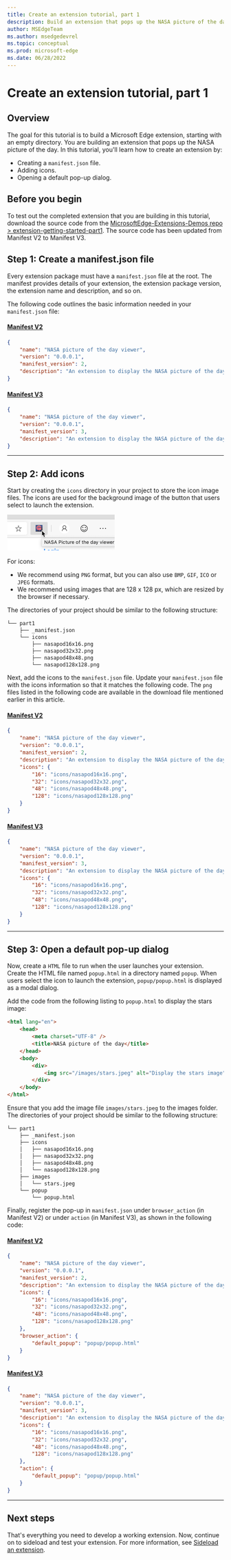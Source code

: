 ```yaml
---
title: Create an extension tutorial, part 1
description: Build an extension that pops up the NASA picture of the day.
author: MSEdgeTeam
ms.author: msedgedevrel
ms.topic: conceptual
ms.prod: microsoft-edge
ms.date: 06/28/2022
---
```

# Create an extension tutorial, part 1


<!-- ====================================================================== -->
## Overview

The goal for this tutorial is to build a Microsoft Edge extension, starting with an empty directory.  You are building an extension that pops up the NASA picture of the day.  In this tutorial, you'll learn how to create an extension by:

*   Creating a `manifest.json` file.
*   Adding icons.
*   Opening a default pop-up dialog.


<!-- ====================================================================== -->
## Before you begin

To test out the completed extension that you are building in this tutorial, download the source code from the [MicrosoftEdge-Extensions-Demos repo > extension-getting-started-part1](https://github.com/microsoft/MicrosoftEdge-Extensions/tree/main/Extension%20samples/extension-getting-started-part1/part1).  The source code has been updated from Manifest V2 to Manifest V3.


<!-- ====================================================================== -->
## Step 1: Create a manifest.json file

Every extension package must have a `manifest.json` file at the root.  The manifest provides details of your extension, the extension package version, the extension name and description, and so on.

The following code outlines the basic information needed in your `manifest.json` file:

#### [Manifest V2](#tab/v2)

```json
{
    "name": "NASA picture of the day viewer",
    "version": "0.0.0.1",
    "manifest_version": 2,
    "description": "An extension to display the NASA picture of the day."
}
```

#### [Manifest V3](#tab/v3)

```json
{
    "name": "NASA picture of the day viewer",
    "version": "0.0.0.1",
    "manifest_version": 3,
    "description": "An extension to display the NASA picture of the day."
}
```

---


<!-- ====================================================================== -->
## Step 2: Add icons

Start by creating the `icons` directory in your project to store the icon image files.  The icons are used for the background image of the button that users select to launch the extension.

![Icon on the toolbar to open your extension.](./media/part1-badge1.png)

For icons:
*  We recommend using `PNG` format, but you can also use `BMP`, `GIF`, `ICO` or `JPEG` formats.
*  We recommend using images that are 128 x 128 px, which are resized by the browser if necessary.

The directories of your project should be similar to the following structure:

```shell
└── part1
    ├── _manifest.json
    └── icons
        ├── nasapod16x16.png
        ├── nasapod32x32.png
        ├── nasapod48x48.png
        └── nasapod128x128.png
```

Next, add the icons to the `manifest.json` file. Update your `manifest.json` file with the icons information so that it matches the following code. The `png` files listed in the following code are available in the download file mentioned earlier in this article.

#### [Manifest V2](#tab/v2)

```json
{
    "name": "NASA picture of the day viewer",
    "version": "0.0.0.1",
    "manifest_version": 2,
    "description": "An extension to display the NASA picture of the day.",
    "icons": {
        "16": "icons/nasapod16x16.png",
        "32": "icons/nasapod32x32.png",
        "48": "icons/nasapod48x48.png",
        "128": "icons/nasapod128x128.png"
    }
}
```

#### [Manifest V3](#tab/v3)

```json
{
    "name": "NASA picture of the day viewer",
    "version": "0.0.0.1",
    "manifest_version": 3,
    "description": "An extension to display the NASA picture of the day.",
    "icons": {
        "16": "icons/nasapod16x16.png",
        "32": "icons/nasapod32x32.png",
        "48": "icons/nasapod48x48.png",
        "128": "icons/nasapod128x128.png"
    }
}
```

---


<!-- ====================================================================== -->
## Step 3: Open a default pop-up dialog

Now, create a `HTML` file to run when the user launches your extension.  Create the HTML file named `popup.html` in a directory named `popup`.  When users select the icon to launch the extension, `popup/popup.html` is displayed as a modal dialog.

Add the code from the following listing to `popup.html` to display the stars image:

```html
<html lang="en">
    <head>
        <meta charset="UTF-8" />
        <title>NASA picture of the day</title>
    </head>
    <body>
        <div>
            <img src="/images/stars.jpeg" alt="Display the stars image" />
        </div>
    </body>
</html>
```

Ensure that you add the image file `images/stars.jpeg` to the images folder.  The directories of your project should be similar to the following structure:

```shell
└── part1
    ├── _manifest.json
    ├── icons
    │   ├── nasapod16x16.png
    │   ├── nasapod32x32.png
    │   ├── nasapod48x48.png
    │   └── nasapod128x128.png
    ├── images
    │   └── stars.jpeg
    └── popup
        └── popup.html
```

Finally, register the pop-up in `manifest.json` under `browser_action` (in Manifest V2) or under `action` (in Manifest V3), as shown in the following code:

#### [Manifest V2](#tab/v2)

```json
{
    "name": "NASA picture of the day viewer",
    "version": "0.0.0.1",
    "manifest_version": 2,
    "description": "An extension to display the NASA picture of the day.",
    "icons": {
        "16": "icons/nasapod16x16.png",
        "32": "icons/nasapod32x32.png",
        "48": "icons/nasapod48x48.png",
        "128": "icons/nasapod128x128.png"
    },
    "browser_action": {
        "default_popup": "popup/popup.html"
    }
}
```

#### [Manifest V3](#tab/v3)

```json
{
    "name": "NASA picture of the day viewer",
    "version": "0.0.0.1",
    "manifest_version": 3,
    "description": "An extension to display the NASA picture of the day.",
    "icons": {
        "16": "icons/nasapod16x16.png",
        "32": "icons/nasapod32x32.png",
        "48": "icons/nasapod48x48.png",
        "128": "icons/nasapod128x128.png"
    },
    "action": {
        "default_popup": "popup/popup.html"
    }
}
```

---


<!-- ====================================================================== -->
## Next steps

That's everything you need to develop a working extension.  Now, continue on to sideload and test your extension.  For more information, see [Sideload an extension](extension-sideloading.md).
